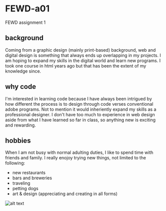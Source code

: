 # FEWD-a01
FEWD assignment 1


## background
Coming from a graphic design (mainly print-based) background, web and digital design is something that always ends up overlapping in my projects. I am hoping to expand my skills in the digital world and learn new programs. I took one course in html years ago but that has been the extent of my knowledge since.

## why code
I'm interested in learning code because I have always been intrigued by how different the process is to design through code verses conventional adobe programs. Not to mention it would inheriently expand my skills as a professional designer. I don't have too much to experience in web design aside from what I have learned so far in class, so anything new is exciting and rewarding.

## hobbies
When I am not busy with normal adulting duties, I like to spend time with friends and family. I really enojoy trying new things, not limited to the following:
* new restaurants
* bars and breweries
* traveling
* petting dogs
* art & design (appreciating and creating in all forms)

![alt text](https://assets1.cdn-mw.com/mw/images/article/art-wap-landing-mp-lg/puppy-3143-ad4140d8f6055cda2cd8956d4af37ea9@1x.jpg)
